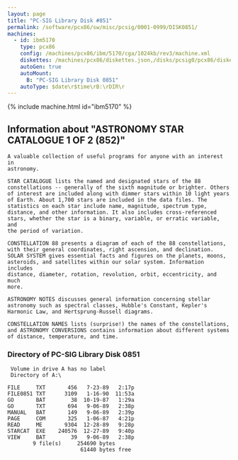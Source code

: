 ```yaml
---
layout: page
title: "PC-SIG Library Disk #851"
permalink: /software/pcx86/sw/misc/pcsig/0001-0999/DISK0851/
machines:
  - id: ibm5170
    type: pcx86
    config: /machines/pcx86/ibm/5170/cga/1024kb/rev3/machine.xml
    diskettes: /machines/pcx86/diskettes.json,/disks/pcsig0/pcx86/diskettes.json
    autoGen: true
    autoMount:
      B: "PC-SIG Library Disk 0851"
    autoType: $date\r$time\rB:\rDIR\r
---
```


{% include machine.html id="ibm5170" %}

## Information about "ASTRONOMY STAR CATALOGUE 1 OF 2 (852)"

    A valuable collection of useful programs for anyone with an interest in
    astronomy.
    
    STAR CATALOGUE lists the named and designated stars of the 88
    constellations -- generally of the sixth magnitude or brighter. Others
    of interest are included along with dimmer stars within 10 light years
    of Earth. About 1,700 stars are included in the data files. The
    statistics on each star include name, magnitude, spectrum type,
    distance, and other information. It also includes cross-referenced
    stars, whether the star is a binary, variable, or erratic variable, and
    the period of variation.
    
    CONSTELLATION 88 presents a diagram of each of the 88 constellations,
    with their general coordinates, right ascension, and declination.
    SOLAR SYSTEM gives essential facts and figures on the planets, moons,
    asteroids, and satellites within our solar system. Information includes
    distance, diameter, rotation, revolution, orbit, eccentricity, and much
    more.
    
    ASTRONOMY NOTES discusses general information concerning stellar
    astronomy such as spectral classes, Hubble's Constant, Kepler's
    Harmonic Law, and Hertsprung-Russell diagrams.
    
    CONSTELLATION NAMES lists (surprise!) the names of the constellations,
    and ASTRONOMY CONVERSIONS contains information about different systems
    of distance, temperature, and time.

### Directory of PC-SIG Library Disk 0851

     Volume in drive A has no label
     Directory of A:\

    FILE     TXT       456   7-23-89   2:17p
    FILE0851 TXT      3109   1-16-90  11:53a
    GO       BAT        38  10-19-87   1:29a
    GO       TXT       694   9-06-89   2:38p
    MANUAL   BAT       149   9-06-89   2:39p
    PAGE     COM       325   1-06-87   4:21p
    READ     ME       9304  12-28-89   9:28p
    STARCAT  EXE    240576  12-27-89   9:40p
    VIEW     BAT        39   9-06-89   2:38p
            9 file(s)     254690 bytes
                           61440 bytes free
